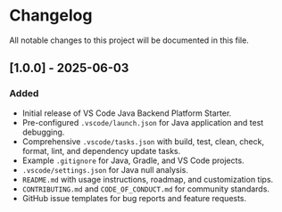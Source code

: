 # Changelog

All notable changes to this project will be documented in this file.

## [1.0.0] - 2025-06-03

### Added
- Initial release of VS Code Java Backend Platform Starter.
- Pre-configured `.vscode/launch.json` for Java application and test debugging.
- Comprehensive `.vscode/tasks.json` with build, test, clean, check, format, lint, and dependency update tasks.
- Example `.gitignore` for Java, Gradle, and VS Code projects.
- `.vscode/settings.json` for Java null analysis.
- `README.md` with usage instructions, roadmap, and customization tips.
- `CONTRIBUTING.md` and `CODE_OF_CONDUCT.md` for community standards.
- GitHub issue templates for bug reports and feature requests.

